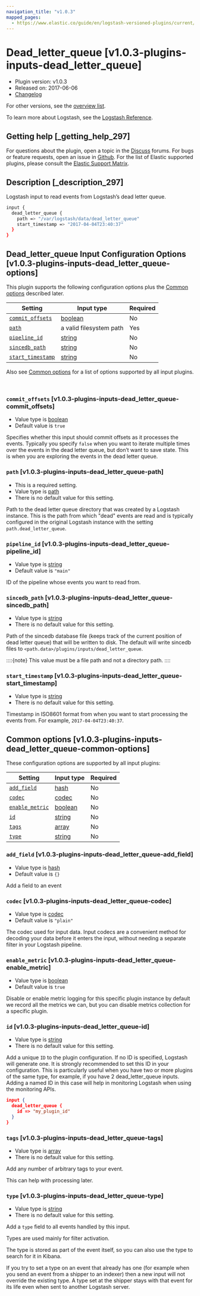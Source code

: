 ```yaml
---
navigation_title: "v1.0.3"
mapped_pages:
  - https://www.elastic.co/guide/en/logstash-versioned-plugins/current/v1.0.3-plugins-inputs-dead_letter_queue.html
---
```


# Dead_letter_queue [v1.0.3-plugins-inputs-dead_letter_queue]


* Plugin version: v1.0.3
* Released on: 2017-06-06
* [Changelog](https://github.com/logstash-plugins/logstash-input-dead_letter_queue/blob/v1.0.3/CHANGELOG.md)

For other versions, see the [overview list](input-dead_letter_queue-index.md).

To learn more about Logstash, see the [Logstash Reference](logstash://reference/index.md).

## Getting help [_getting_help_297]

For questions about the plugin, open a topic in the [Discuss](http://discuss.elastic.co) forums. For bugs or feature requests, open an issue in [Github](https://github.com/logstash-plugins/logstash-input-dead_letter_queue). For the list of Elastic supported plugins, please consult the [Elastic Support Matrix](https://www.elastic.co/support/matrix#matrix_logstash_plugins).


## Description [_description_297]

Logstash input to read events from Logstash’s dead letter queue.

```sh
input {
  dead_letter_queue {
    path => "/var/logstash/data/dead_letter_queue"
    start_timestamp => "2017-04-04T23:40:37"
  }
}
```


## Dead_letter_queue Input Configuration Options [v1.0.3-plugins-inputs-dead_letter_queue-options]

This plugin supports the following configuration options plus the [Common options](v1-0-3-plugins-inputs-dead_letter_queue.md#v1.0.3-plugins-inputs-dead_letter_queue-common-options) described later.

| Setting | Input type | Required |
| --- | --- | --- |
| [`commit_offsets`](v1-0-3-plugins-inputs-dead_letter_queue.md#v1.0.3-plugins-inputs-dead_letter_queue-commit_offsets) | [boolean](logstash://reference/configuration-file-structure.md#boolean) | No |
| [`path`](v1-0-3-plugins-inputs-dead_letter_queue.md#v1.0.3-plugins-inputs-dead_letter_queue-path) | a valid filesystem path | Yes |
| [`pipeline_id`](v1-0-3-plugins-inputs-dead_letter_queue.md#v1.0.3-plugins-inputs-dead_letter_queue-pipeline_id) | [string](logstash://reference/configuration-file-structure.md#string) | No |
| [`sincedb_path`](v1-0-3-plugins-inputs-dead_letter_queue.md#v1.0.3-plugins-inputs-dead_letter_queue-sincedb_path) | [string](logstash://reference/configuration-file-structure.md#string) | No |
| [`start_timestamp`](v1-0-3-plugins-inputs-dead_letter_queue.md#v1.0.3-plugins-inputs-dead_letter_queue-start_timestamp) | [string](logstash://reference/configuration-file-structure.md#string) | No |

Also see [Common options](v1-0-3-plugins-inputs-dead_letter_queue.md#v1.0.3-plugins-inputs-dead_letter_queue-common-options) for a list of options supported by all input plugins.

 

### `commit_offsets` [v1.0.3-plugins-inputs-dead_letter_queue-commit_offsets]

* Value type is [boolean](logstash://reference/configuration-file-structure.md#boolean)
* Default value is `true`

Specifies whether this input should commit offsets as it processes the events. Typically you specify `false` when you want to iterate multiple times over the events in the dead letter queue, but don’t want to save state. This is when you are exploring the events in the dead letter queue.


### `path` [v1.0.3-plugins-inputs-dead_letter_queue-path]

* This is a required setting.
* Value type is [path](logstash://reference/configuration-file-structure.md#path)
* There is no default value for this setting.

Path to the dead letter queue directory that was created by a Logstash instance. This is the path from which "dead" events are read and is typically configured in the original Logstash instance with the setting `path.dead_letter_queue`.


### `pipeline_id` [v1.0.3-plugins-inputs-dead_letter_queue-pipeline_id]

* Value type is [string](logstash://reference/configuration-file-structure.md#string)
* Default value is `"main"`

ID of the pipeline whose events you want to read from.


### `sincedb_path` [v1.0.3-plugins-inputs-dead_letter_queue-sincedb_path]

* Value type is [string](logstash://reference/configuration-file-structure.md#string)
* There is no default value for this setting.

Path of the sincedb database file (keeps track of the current position of dead letter queue) that will be written to disk. The default will write sincedb files to `<path.data>/plugins/inputs/dead_letter_queue`.

::::{note}
This value must be a file path and not a directory path.
::::



### `start_timestamp` [v1.0.3-plugins-inputs-dead_letter_queue-start_timestamp]

* Value type is [string](logstash://reference/configuration-file-structure.md#string)
* There is no default value for this setting.

Timestamp in ISO8601 format from when you want to start processing the events from. For example, `2017-04-04T23:40:37`.



## Common options [v1.0.3-plugins-inputs-dead_letter_queue-common-options]

These configuration options are supported by all input plugins:

| Setting | Input type | Required |
| --- | --- | --- |
| [`add_field`](v1-0-3-plugins-inputs-dead_letter_queue.md#v1.0.3-plugins-inputs-dead_letter_queue-add_field) | [hash](logstash://reference/configuration-file-structure.md#hash) | No |
| [`codec`](v1-0-3-plugins-inputs-dead_letter_queue.md#v1.0.3-plugins-inputs-dead_letter_queue-codec) | [codec](logstash://reference/configuration-file-structure.md#codec) | No |
| [`enable_metric`](v1-0-3-plugins-inputs-dead_letter_queue.md#v1.0.3-plugins-inputs-dead_letter_queue-enable_metric) | [boolean](logstash://reference/configuration-file-structure.md#boolean) | No |
| [`id`](v1-0-3-plugins-inputs-dead_letter_queue.md#v1.0.3-plugins-inputs-dead_letter_queue-id) | [string](logstash://reference/configuration-file-structure.md#string) | No |
| [`tags`](v1-0-3-plugins-inputs-dead_letter_queue.md#v1.0.3-plugins-inputs-dead_letter_queue-tags) | [array](logstash://reference/configuration-file-structure.md#array) | No |
| [`type`](v1-0-3-plugins-inputs-dead_letter_queue.md#v1.0.3-plugins-inputs-dead_letter_queue-type) | [string](logstash://reference/configuration-file-structure.md#string) | No |

### `add_field` [v1.0.3-plugins-inputs-dead_letter_queue-add_field]

* Value type is [hash](logstash://reference/configuration-file-structure.md#hash)
* Default value is `{}`

Add a field to an event


### `codec` [v1.0.3-plugins-inputs-dead_letter_queue-codec]

* Value type is [codec](logstash://reference/configuration-file-structure.md#codec)
* Default value is `"plain"`

The codec used for input data. Input codecs are a convenient method for decoding your data before it enters the input, without needing a separate filter in your Logstash pipeline.


### `enable_metric` [v1.0.3-plugins-inputs-dead_letter_queue-enable_metric]

* Value type is [boolean](logstash://reference/configuration-file-structure.md#boolean)
* Default value is `true`

Disable or enable metric logging for this specific plugin instance by default we record all the metrics we can, but you can disable metrics collection for a specific plugin.


### `id` [v1.0.3-plugins-inputs-dead_letter_queue-id]

* Value type is [string](logstash://reference/configuration-file-structure.md#string)
* There is no default value for this setting.

Add a unique `ID` to the plugin configuration. If no ID is specified, Logstash will generate one. It is strongly recommended to set this ID in your configuration. This is particularly useful when you have two or more plugins of the same type, for example, if you have 2 dead_letter_queue inputs. Adding a named ID in this case will help in monitoring Logstash when using the monitoring APIs.

```json
input {
  dead_letter_queue {
    id => "my_plugin_id"
  }
}
```


### `tags` [v1.0.3-plugins-inputs-dead_letter_queue-tags]

* Value type is [array](logstash://reference/configuration-file-structure.md#array)
* There is no default value for this setting.

Add any number of arbitrary tags to your event.

This can help with processing later.


### `type` [v1.0.3-plugins-inputs-dead_letter_queue-type]

* Value type is [string](logstash://reference/configuration-file-structure.md#string)
* There is no default value for this setting.

Add a `type` field to all events handled by this input.

Types are used mainly for filter activation.

The type is stored as part of the event itself, so you can also use the type to search for it in Kibana.

If you try to set a type on an event that already has one (for example when you send an event from a shipper to an indexer) then a new input will not override the existing type. A type set at the shipper stays with that event for its life even when sent to another Logstash server.



